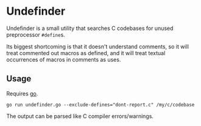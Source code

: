 # Undefinder

Undefinder is a small utility that searches C codebases for unused
preprocessor `#define`s.

Its biggest shortcoming is that it doesn't understand comments, so it
will treat commented out macros as defined, and it will treat textual
occurrences of macros in comments as uses.

## Usage

Requires [go](https://golang.org/).

    go run undefinder.go --exclude-defines="dont-report.c" /my/c/codebase

The output can be parsed like C compiler errors/warnings.
